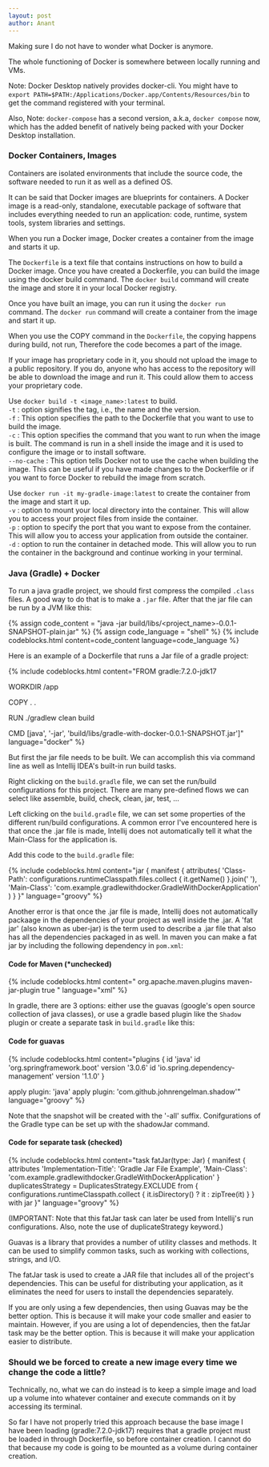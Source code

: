 ```yaml
---
layout: post
author: Anant
---
```


Making sure I do not have to wonder what Docker is anymore.

The whole functioning of Docker is somewhere between locally running and VMs. 

Note: Docker Desktop natively provides docker-cli. You might have to `export PATH=$PATH:/Applications/Docker.app/Contents/Resources/bin` to get the command registered with your terminal.

Also, Note: `docker-compose` has a second version, a.k.a, `docker compose` now, which has the added benefit of natively being packed with your Docker Desktop installation. 

### Docker Containers, Images
Containers are isolated environments that include the source code, the software needed to run it as well as a defined OS.


It can be said that Docker images are blueprints for containers. A Docker image is a read-only, standalone, executable package of software that includes everything needed to run an application: code, runtime, system tools, system libraries and settings.

When you run a Docker image, Docker creates a container from the image and starts it up.

The `Dockerfile` is a text file that contains instructions on how to build a Docker image. Once you have created a Dockerfile, you can build the image using the docker build command. The `docker build` command will create the image and store it in your local Docker registry.

Once you have built an image, you can run it using the `docker run` command. The `docker run` command will create a container from the image and start it up.

When you use the COPY command in the `Dockerfile`, the copying happens during build, not run, Therefore the code becomes a part of the image.

If your image has proprietary code in it, you should not upload the image to a public repository. If you do, anyone who has access to the repository will be able to download the image and run it. This could allow them to access your proprietary code.

Use `docker build -t <image_name>:latest` to build.
<br>
`-t` : option signifies the tag, i.e., the name and the version. 
<br>
`-f` : This option specifies the path to the Dockerfile that you want to use to build the image. 
<br>
`-c` : This option specifies the command that you want to run when the image is built. The command is run in a shell inside the image and it is used to configure the image or to install software.
<br>
`--no-cache` : This option tells Docker not to use the cache when building the image. This can be useful if you have made changes to the Dockerfile or if you want to force Docker to rebuild the image from scratch.

Use `docker run -it my-gradle-image:latest` to create the container from the image and start it up.
<br>
`-v` : option to mount your local directory into the container. This will allow you to access your project files from inside the container.
<br>
`-p` : option to specify the port that you want to expose from the container. This will allow you to access your application from outside the container.
<br>
`-d` : option to run the container in detached mode. This will allow you to run the container in the background and continue working in your terminal.

### Java (Gradle) + Docker
To run a java gradle project, we should first compress the compiled `.class` files. A good way to do that is to make a `.jar` file. After that the jar file can be run by a JVM like this:

{% assign code_content = "java -jar build/libs/<project_name>-0.0.1-SNAPSHOT-plain.jar" %}
{% assign code_language = "shell" %}
{% include codeblocks.html content=code_content language=code_language %}


Here is an example of a Dockerfile that runs a Jar file of a gradle project:

{% include codeblocks.html content="FROM gradle:7.2.0-jdk17 

WORKDIR /app

COPY . .

RUN ./gradlew clean build

CMD [java', '-jar', 'build/libs/gradle-with-docker-0.0.1-SNAPSHOT.jar\']" language="docker" %}

But first the jar file needs to be built. We can accomplish this via command line as well as Intellij IDEA's built-in run build tasks. 

Right clicking on the `build.gradle` file, we can set the run/build configurations for this project.
There are many pre-defined flows we can select like assemble, build, check, clean, jar, test, ...

Left clicking on the `build.gradle` file, we can set some properties of the different run/build configurations. A common error I've encountered here is that once the .jar file is made, Intellij does not automatically tell it what the Main-Class for the application is. 

Add this code to the `build.gradle` file: 

{% include codeblocks.html content="jar {
    manifest {
        attributes(
                'Class-Path': configurations.runtimeClasspath.files.collect { it.getName() }.join(' '),
                'Main-Class': 'com.example.gradlewithdocker.GradleWithDockerApplication'
        )
    }
}" language="groovy" %}

Another error is that once the .jar file is made, Intellij does not automatically packaage in the dependencies of your project as well inside the .jar. A 'fat jar' (also known as uber-jar) is the term used to describe a .jar file that also has all the dependencies packaged in as well.
In maven you can make a fat jar by including the following dependency in `pom.xml`:

#### Code for Maven (*unchecked)
{% include codeblocks.html content="<plugin>
  <groupId>org.apache.maven.plugins</groupId>
  <artifactId>maven-jar-plugin</artifactId>
  <configuration>
    <archive>
      <manifest>
        <addClasspath>true</addClasspath>
      </manifest>
    </archive>
  </configuration>
</plugin>" language="xml" %}

In gradle, there are 3 options: either use the guavas (google's open source collection of java classes), or use a gradle based plugin like the `Shadow` plugin or create a separate task in `build.gradle` like this:

#### Code for guavas
{% include codeblocks.html content="plugins {
    id 'java'
    id 'org.springframework.boot' version '3.0.6'
    id 'io.spring.dependency-management' version '1.1.0'
}

apply plugin: 'java'
apply plugin: 'com.github.johnrengelman.shadow'" language="groovy" %}

Note that the snapshot will be created with the '-all' suffix. Conifgurations of the Gradle type can be set up with the shadowJar command.

#### Code for separate task (checked)
{% include codeblocks.html content="task fatJar(type: Jar) {
    manifest {
        attributes 'Implementation-Title': 'Gradle Jar File Example',
                'Main-Class': 'com.example.gradlewithdocker.GradleWithDockerApplication'
    }
    duplicatesStrategy = DuplicatesStrategy.EXCLUDE
    from { configurations.runtimeClasspath.collect { it.isDirectory() ? it : zipTree(it) } }
    with jar
}" language="groovy" %}

(IMPORTANT: Note that this fatJar task can later be used from Intellij's run configurations. Also, note the use of duplicateStrategy keyword.)

Guavas is a library that provides a number of utility classes and methods. It can be used to simplify common tasks, such as working with collections, strings, and I/O.

The fatJar task is used to create a JAR file that includes all of the project's dependencies. This can be useful for distributing your application, as it eliminates the need for users to install the dependencies separately.

If you are only using a few dependencies, then using Guavas may be the better option. This is because it will make your code smaller and easier to maintain. However, if you are using a lot of dependencies, then the fatJar task may be the better option. This is because it will make your application easier to distribute.

### Should we be forced to create a new image every time we change the code a little?

Technically, no, what we can do instead is to keep a simple image and load up a volume into whatever container and execute commands on it by accessing its terminal.

So far I have not properly tried this approach because the base image I have been loading (gradle:7.2.0-jdk17) requires that a gradle project must be loaded in through Dockerfile, so before container creation. I cannot do that because my code is going to be mounted as a volume during container creation.
